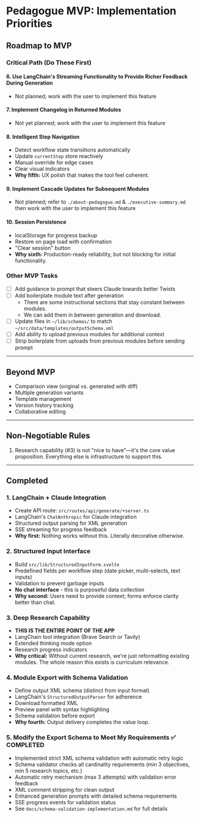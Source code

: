 # Pedagogue MVP: Implementation Priorities

## Roadmap to MVP

### Critical Path (Do These First)

#### 6. Use LangChain's Streaming Functionality to Provide Richer Feedback During Generation
  - Not planned; work with the user to implement this feature

#### 7. Implement Changelog in Returned Modules
  - Not yet planned;  work with the user to implement this feature

#### 8. Intelligent Step Navigation
  - Detect workflow state transitions automatically
  - Update `currentStep` store reactively
  - Manual override for edge cases
  - Clear visual indicators
  - **Why fifth:** UX polish that makes the tool feel coherent.

#### 9. Implement Cascade Updates for Subsequent Modules
  - Not planned; refer to `./about-pedagogue.md` & `./executive-summary.md` then work with the user to implement this feature

#### 10. Session Persistence
  - localStorage for progress backup
  - Restore on page load with confirmation
  - "Clear session" button
  - **Why sixth:** Production-ready reliability, but not blocking for initial functionality.

### Other MVP Tasks
  - [ ] Add guidance to prompt that steers Claude towards better Twists
  - [ ] Add boilerplate module text after generation
    - There are some instructional sections that stay constant between modules.
    - We can add them in between generation and download.
  - [ ] Update files in `~/lib/schemas/` to match `~/src/data/templates/outputSchema.xml`
  - [ ] Add ability to upload previous modules for additional context
  - [ ] Strip boilerplate from uploads from previous modules before sending prompt

---

## Beyond MVP
  - Comparison view (original vs. generated with diff)
  - Multiple generation variants
  - Template management
  - Version history tracking
  - Collaborative editing

---

## Non-Negotiable Rules
  1. Research capability (#3) is not "nice to have"—it's the core value proposition. Everything else is infrastructure to support this.

---

## Completed

### 1. LangChain + Claude Integration
  - Create API route: `src/routes/api/generate/+server.ts`
  - LangChain's `ChatAnthropic` for Claude integration
  - Structured output parsing for XML generation
  - SSE streaming for progress feedback
  - **Why first:** Nothing works without this. Literally decorative otherwise.

### 2. Structured Input Interface
  - Build `src/lib/StructuredInputForm.svelte`
  - Predefined fields per workflow step (date picker, multi-selects, text inputs)
  - Validation to prevent garbage inputs
  - **No chat interface** - this is purposeful data collection
  - **Why second:** Users need to provide context; forms enforce clarity better than chat.

### 3. Deep Research Capability
  - **THIS IS THE ENTIRE POINT OF THE APP**
  - LangChain tool integration (Brave Search or Tavily)
  - Extended thinking mode option
  - Research progress indicators
  - **Why critical:** Without current research, we're just reformatting existing modules. The whole reason this exists is curriculum relevance.

### 4. Module Export with Schema Validation
  - Define output XML schema (distinct from input format)
  - LangChain's `StructuredOutputParser` for adherence
  - Download formatted XML
  - Preview panel with syntax highlighting
  - Schema validation before export
  - **Why fourth:** Output delivery completes the value loop.

### 5. Modify the Export Schema to Meet My Requirements ✅ COMPLETED
  - Implemented strict XML schema validation with automatic retry logic
  - Schema validator checks all cardinality requirements (min 3 objectives, min 5 research topics, etc.)
  - Automatic retry mechanism (max 3 attempts) with validation error feedback
  - XML comment stripping for clean output
  - Enhanced generation prompts with detailed schema requirements
  - SSE progress events for validation status
  - See `docs/schema-validation-implementation.md` for full details

